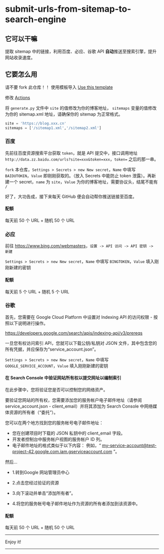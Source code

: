 # submit-urls-from-sitemap-to-search-engine

## 它可以干嘛

提取 sitemap 中的链接，利用百度、必应、谷歌 API **自动**推送至搜索引擎，提升网站收录速度。

## 它要怎么用

请不要 fork 此仓库！！ 使用模板导入 [Use this template](https://github.com/MHG-LAB/submit-urls-from-sitemap-to-search-engine/generate)

修改 [Actions](https://github.com/MHG-LAB/submit-urls-from-sitemap-to-search-engine/blob/main/.github/workflows/push.yml#L12)

将 `generate.py` 文件中 `site` 的值修改为你的博客地址， `sitemaps` 变量的值修改为你的 sitemap.xml 地址，请确保你的 sitemap 为正常格式。

```py
site = 'https://blog.xxx.cn'
sitemaps = ['/sitemap1.xml','/sitemap2.xml']
```

### 百度

先前往百度资源搜索平台获取 `token`，就是 API 提交中，接口调用地址 `http://data.zz.baidu.com/urls?site=xxx&token=xxx`，`token=` 之后的那一串。

`fork` 本仓库，`Settings > Secrets > new New secret`，`Name` 中填写 `BAIDUTOKEN`，`Value` 即刚刚获取的。（放入 Secrets 中能防止 token 泄露）。再新建一个 secret，`name` 为 `site`，`Value` 为你的博客地址，需要协议头，结尾不能有 `/`

好了，大功告成，接下来每天 GitHub 便会自动帮你推送链接至百度。

#### 配额

每天前 50 个 URL + 随机 50 个 URL

### 必应

前往 <https://www.bing.com/webmasters>，`设置 -> API 访问 -> API 密钥 -> 新建`

`Settings > Secrets > new New secret`，`Name` 中填写 `BINGTOKEN`，`Value` 填入刚刚新建的密钥

#### 配额

每天前 5 个 URL + 随机 5 个 URL

### 谷歌

首先，您需要在 Google Cloud Platform 中设置对 Indexing API 的访问权限 - 按照以下说明进行操作。

https://developers.google.com/search/apis/indexing-api/v3/prereqs

一旦您有权访问索引 API，您就可以下载公钥/私钥对 JSON 文件，其中包含您的所有凭据，并应保存为“service_account.json”。

`Settings > Secrets > new New secret`，`Name` 中填写 `GOOGLE_SERVICE_ACCOUNT`，`Value` 填入刚刚新建的密钥

#### 在 Search Console 中验证网站所有权以提交网址以编制索引

在此步骤中，您将验证您是否可以控制您的网络资产。

要验证您网站的所有权，您需要添加您的服务帐户电子邮件地址（请参阅 service_account.json - client_email）并将其添加为 Search Console 中网络媒体资源的所有者（“委托”）。

您可以在两个地方找到您的服务帐号电子邮件地址：

- 您在创建项目时下载的 JSON 私钥中的 client_email 字段。
- 开发者控制台中服务帐户视图的服务帐户 ID 列。
- 电子邮件地址的格式类似于以下内容：
例如，“ my-service-account@test-project-42.google.com.iam.gserviceaccount.com ”。

然后...

- 1.转到Google 网站管理员中心

- 2.点击您经过验证的资源

- 3.向下滚动并单击“添加所有者”。

- 4.将您的服务帐号电子邮件地址作为资源的所有者添加到该资源中。

#### 配额

每天前 50 个 URL + 随机 50 个 URL

---

Enjoy it!

---

